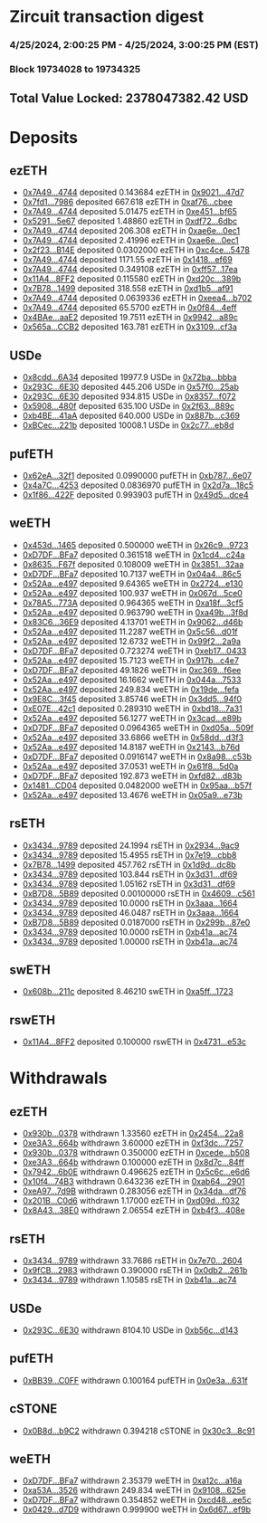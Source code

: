 # Zircuit transaction digest
### 4/25/2024, 2:00:25 PM - 4/25/2024, 3:00:25 PM (EST)
### Block 19734028 to 19734325

## Total Value Locked: 2378047382.42 USD

# Deposits
## ezETH
- [0x7A49...4744](https://etherscan.io/address/0x7A493Be5c2ce014cD049Bf178a1ac0Db1B434744) deposited 0.143684 ezETH in [0x9021...47d7](https://etherscan.io/tx/0x7A493Be5c2ce014cD049Bf178a1ac0Db1B434744)
- [0x7fd1...7986](https://etherscan.io/address/0x7fd1003A51F1d95301Ae895D4911d02461E97986) deposited 667.618 ezETH in [0xaf76...cbee](https://etherscan.io/tx/0x7fd1003A51F1d95301Ae895D4911d02461E97986)
- [0x7A49...4744](https://etherscan.io/address/0x7A493Be5c2ce014cD049Bf178a1ac0Db1B434744) deposited 5.01475 ezETH in [0xe451...bf65](https://etherscan.io/tx/0x7A493Be5c2ce014cD049Bf178a1ac0Db1B434744)
- [0x5291...5e67](https://etherscan.io/address/0x52915f113C8fC5C8Da279BD0b36754AC91f05e67) deposited 1.48860 ezETH in [0xdf72...6dbc](https://etherscan.io/tx/0x52915f113C8fC5C8Da279BD0b36754AC91f05e67)
- [0x7A49...4744](https://etherscan.io/address/0x7A493Be5c2ce014cD049Bf178a1ac0Db1B434744) deposited 206.308 ezETH in [0xae6e...0ec1](https://etherscan.io/tx/0x7A493Be5c2ce014cD049Bf178a1ac0Db1B434744)
- [0x7A49...4744](https://etherscan.io/address/0x7A493Be5c2ce014cD049Bf178a1ac0Db1B434744) deposited 2.41996 ezETH in [0xae6e...0ec1](https://etherscan.io/tx/0x7A493Be5c2ce014cD049Bf178a1ac0Db1B434744)
- [0x2f23...B14E](https://etherscan.io/address/0x2f235499A1cCcf2616ac8ad3AAB88073ED8eB14E) deposited 0.0302000 ezETH in [0xc4ce...5478](https://etherscan.io/tx/0x2f235499A1cCcf2616ac8ad3AAB88073ED8eB14E)
- [0x7A49...4744](https://etherscan.io/address/0x7A493Be5c2ce014cD049Bf178a1ac0Db1B434744) deposited 1171.55 ezETH in [0x1418...ef69](https://etherscan.io/tx/0x7A493Be5c2ce014cD049Bf178a1ac0Db1B434744)
- [0x7A49...4744](https://etherscan.io/address/0x7A493Be5c2ce014cD049Bf178a1ac0Db1B434744) deposited 0.349108 ezETH in [0xff57...17ea](https://etherscan.io/tx/0x7A493Be5c2ce014cD049Bf178a1ac0Db1B434744)
- [0x11A4...8FF2](https://etherscan.io/address/0x11A49404B74AE8Dd718E339bcF2d152b71e08FF2) deposited 0.115580 ezETH in [0xd20c...389b](https://etherscan.io/tx/0x11A49404B74AE8Dd718E339bcF2d152b71e08FF2)
- [0x7B78...1499](https://etherscan.io/address/0x7B785Ca173D136A9f5bF8611A799b881a28d1499) deposited 318.558 ezETH in [0xd1b5...af91](https://etherscan.io/tx/0x7B785Ca173D136A9f5bF8611A799b881a28d1499)
- [0x7A49...4744](https://etherscan.io/address/0x7A493Be5c2ce014cD049Bf178a1ac0Db1B434744) deposited 0.0639336 ezETH in [0xeea4...b702](https://etherscan.io/tx/0x7A493Be5c2ce014cD049Bf178a1ac0Db1B434744)
- [0x7A49...4744](https://etherscan.io/address/0x7A493Be5c2ce014cD049Bf178a1ac0Db1B434744) deposited 65.5700 ezETH in [0x0f84...4eff](https://etherscan.io/tx/0x7A493Be5c2ce014cD049Bf178a1ac0Db1B434744)
- [0x4BAe...aaE2](https://etherscan.io/address/0x4BAe2D1B5D3a9038bC11b36dA072155313BAaaE2) deposited 19.7511 ezETH in [0x9942...a89c](https://etherscan.io/tx/0x4BAe2D1B5D3a9038bC11b36dA072155313BAaaE2)
- [0x565a...CCB2](https://etherscan.io/address/0x565a65432Ca44A999eB7217815D58594a559CCB2) deposited 163.781 ezETH in [0x3109...cf3a](https://etherscan.io/tx/0x565a65432Ca44A999eB7217815D58594a559CCB2)
## USDe
- [0x8cdd...6A34](https://etherscan.io/address/0x8cdd55A551592996fE51209CD54F2553ea116A34) deposited 19977.9 USDe in [0x72ba...bbba](https://etherscan.io/tx/0x8cdd55A551592996fE51209CD54F2553ea116A34)
- [0x293C...6E30](https://etherscan.io/address/0x293C6937D8D82e05B01335F7B33FBA0c8e256E30) deposited 445.206 USDe in [0x57f0...25ab](https://etherscan.io/tx/0x293C6937D8D82e05B01335F7B33FBA0c8e256E30)
- [0x293C...6E30](https://etherscan.io/address/0x293C6937D8D82e05B01335F7B33FBA0c8e256E30) deposited 934.815 USDe in [0x8357...f072](https://etherscan.io/tx/0x293C6937D8D82e05B01335F7B33FBA0c8e256E30)
- [0x5908...480f](https://etherscan.io/address/0x59086d2eDbA3A51db8Ba5206b5939F20b95d480f) deposited 635.100 USDe in [0x2f63...889c](https://etherscan.io/tx/0x59086d2eDbA3A51db8Ba5206b5939F20b95d480f)
- [0xb4BE...41aA](https://etherscan.io/address/0xb4BE6001530Ca3d5a5b3238dEC4ae652EA6341aA) deposited 640.000 USDe in [0x887b...c369](https://etherscan.io/tx/0xb4BE6001530Ca3d5a5b3238dEC4ae652EA6341aA)
- [0xBCec...221b](https://etherscan.io/address/0xBCec43BBC3C9A4Cc2A133E92e8b200e0e92C221b) deposited 10008.1 USDe in [0x2c77...eb8d](https://etherscan.io/tx/0xBCec43BBC3C9A4Cc2A133E92e8b200e0e92C221b)
## pufETH
- [0x62eA...32f1](https://etherscan.io/address/0x62eA30cFe51b1D1E7F0a8d3244Af46B3A91332f1) deposited 0.0990000 pufETH in [0xb787...6e07](https://etherscan.io/tx/0x62eA30cFe51b1D1E7F0a8d3244Af46B3A91332f1)
- [0x4a7C...4253](https://etherscan.io/address/0x4a7Ca0D593E608fb76077E066987eb8A6f2c4253) deposited 0.0836970 pufETH in [0x2d7a...18c5](https://etherscan.io/tx/0x4a7Ca0D593E608fb76077E066987eb8A6f2c4253)
- [0x1f86...422F](https://etherscan.io/address/0x1f865985612069458ECe0EE63a3Ea47B886B422F) deposited 0.993903 pufETH in [0x49d5...dce4](https://etherscan.io/tx/0x1f865985612069458ECe0EE63a3Ea47B886B422F)
## weETH
- [0x453d...1465](https://etherscan.io/address/0x453d9614A4eA4909b6F8eA5C59E9a75d1abC1465) deposited 0.500000 weETH in [0x26c9...9723](https://etherscan.io/tx/0x453d9614A4eA4909b6F8eA5C59E9a75d1abC1465)
- [0xD7DF...BFa7](https://etherscan.io/address/0xD7DF7E085214743530afF339aFC420c7c720BFa7) deposited 0.361518 weETH in [0x1cd4...c24a](https://etherscan.io/tx/0xD7DF7E085214743530afF339aFC420c7c720BFa7)
- [0x8635...F67f](https://etherscan.io/address/0x86353CCF57599Bf610Aa6902C0c961A60f93F67f) deposited 0.108009 weETH in [0x3851...32aa](https://etherscan.io/tx/0x86353CCF57599Bf610Aa6902C0c961A60f93F67f)
- [0xD7DF...BFa7](https://etherscan.io/address/0xD7DF7E085214743530afF339aFC420c7c720BFa7) deposited 10.7137 weETH in [0x04a4...86c5](https://etherscan.io/tx/0xD7DF7E085214743530afF339aFC420c7c720BFa7)
- [0x52Aa...e497](https://etherscan.io/address/0x52Aa899454998Be5b000Ad077a46Bbe360F4e497) deposited 9.64365 weETH in [0x2724...e130](https://etherscan.io/tx/0x52Aa899454998Be5b000Ad077a46Bbe360F4e497)
- [0x52Aa...e497](https://etherscan.io/address/0x52Aa899454998Be5b000Ad077a46Bbe360F4e497) deposited 100.937 weETH in [0x067d...5ce0](https://etherscan.io/tx/0x52Aa899454998Be5b000Ad077a46Bbe360F4e497)
- [0x78A5...773A](https://etherscan.io/address/0x78A5cbDE92E10ec2cD5d9D737F923edd810F773A) deposited 0.964365 weETH in [0xa18f...3cf5](https://etherscan.io/tx/0x78A5cbDE92E10ec2cD5d9D737F923edd810F773A)
- [0x52Aa...e497](https://etherscan.io/address/0x52Aa899454998Be5b000Ad077a46Bbe360F4e497) deposited 0.963790 weETH in [0xa49b...3f8d](https://etherscan.io/tx/0x52Aa899454998Be5b000Ad077a46Bbe360F4e497)
- [0x83C6...36E9](https://etherscan.io/address/0x83C6149694Cf9cc16c19a3994660b9121B7036E9) deposited 4.13701 weETH in [0x9062...d46b](https://etherscan.io/tx/0x83C6149694Cf9cc16c19a3994660b9121B7036E9)
- [0x52Aa...e497](https://etherscan.io/address/0x52Aa899454998Be5b000Ad077a46Bbe360F4e497) deposited 11.2287 weETH in [0x5c56...d01f](https://etherscan.io/tx/0x52Aa899454998Be5b000Ad077a46Bbe360F4e497)
- [0x52Aa...e497](https://etherscan.io/address/0x52Aa899454998Be5b000Ad077a46Bbe360F4e497) deposited 12.6732 weETH in [0x99f2...2a9a](https://etherscan.io/tx/0x52Aa899454998Be5b000Ad077a46Bbe360F4e497)
- [0xD7DF...BFa7](https://etherscan.io/address/0xD7DF7E085214743530afF339aFC420c7c720BFa7) deposited 0.723274 weETH in [0xeb17...0433](https://etherscan.io/tx/0xD7DF7E085214743530afF339aFC420c7c720BFa7)
- [0x52Aa...e497](https://etherscan.io/address/0x52Aa899454998Be5b000Ad077a46Bbe360F4e497) deposited 15.7123 weETH in [0x917b...c4e7](https://etherscan.io/tx/0x52Aa899454998Be5b000Ad077a46Bbe360F4e497)
- [0xD7DF...BFa7](https://etherscan.io/address/0xD7DF7E085214743530afF339aFC420c7c720BFa7) deposited 49.1826 weETH in [0xc369...f6ee](https://etherscan.io/tx/0xD7DF7E085214743530afF339aFC420c7c720BFa7)
- [0x52Aa...e497](https://etherscan.io/address/0x52Aa899454998Be5b000Ad077a46Bbe360F4e497) deposited 16.1662 weETH in [0x044a...7533](https://etherscan.io/tx/0x52Aa899454998Be5b000Ad077a46Bbe360F4e497)
- [0x52Aa...e497](https://etherscan.io/address/0x52Aa899454998Be5b000Ad077a46Bbe360F4e497) deposited 249.834 weETH in [0x19de...fefa](https://etherscan.io/tx/0x52Aa899454998Be5b000Ad077a46Bbe360F4e497)
- [0x9E8C...3f45](https://etherscan.io/address/0x9E8C646220613d68eaf2B947f46c2B4F52Bf3f45) deposited 3.85746 weETH in [0x3dd5...94f0](https://etherscan.io/tx/0x9E8C646220613d68eaf2B947f46c2B4F52Bf3f45)
- [0xE07E...42c1](https://etherscan.io/address/0xE07E9CfD33830FD3790Ad93E78615019C0CB42c1) deposited 0.289310 weETH in [0xbd18...7a31](https://etherscan.io/tx/0xE07E9CfD33830FD3790Ad93E78615019C0CB42c1)
- [0x52Aa...e497](https://etherscan.io/address/0x52Aa899454998Be5b000Ad077a46Bbe360F4e497) deposited 56.1277 weETH in [0x3cad...e89b](https://etherscan.io/tx/0x52Aa899454998Be5b000Ad077a46Bbe360F4e497)
- [0xD7DF...BFa7](https://etherscan.io/address/0xD7DF7E085214743530afF339aFC420c7c720BFa7) deposited 0.0964365 weETH in [0xd05a...509f](https://etherscan.io/tx/0xD7DF7E085214743530afF339aFC420c7c720BFa7)
- [0x52Aa...e497](https://etherscan.io/address/0x52Aa899454998Be5b000Ad077a46Bbe360F4e497) deposited 33.6866 weETH in [0x58dd...d3f3](https://etherscan.io/tx/0x52Aa899454998Be5b000Ad077a46Bbe360F4e497)
- [0x52Aa...e497](https://etherscan.io/address/0x52Aa899454998Be5b000Ad077a46Bbe360F4e497) deposited 14.8187 weETH in [0x2143...b76d](https://etherscan.io/tx/0x52Aa899454998Be5b000Ad077a46Bbe360F4e497)
- [0xD7DF...BFa7](https://etherscan.io/address/0xD7DF7E085214743530afF339aFC420c7c720BFa7) deposited 0.0916147 weETH in [0x8a98...c53b](https://etherscan.io/tx/0xD7DF7E085214743530afF339aFC420c7c720BFa7)
- [0x52Aa...e497](https://etherscan.io/address/0x52Aa899454998Be5b000Ad077a46Bbe360F4e497) deposited 37.0531 weETH in [0x61f8...5d0a](https://etherscan.io/tx/0x52Aa899454998Be5b000Ad077a46Bbe360F4e497)
- [0xD7DF...BFa7](https://etherscan.io/address/0xD7DF7E085214743530afF339aFC420c7c720BFa7) deposited 192.873 weETH in [0xfd82...d83b](https://etherscan.io/tx/0xD7DF7E085214743530afF339aFC420c7c720BFa7)
- [0x1481...CD04](https://etherscan.io/address/0x14815EFE85e0E9348c3422B98F2330946b48CD04) deposited 0.0482000 weETH in [0x95aa...b57f](https://etherscan.io/tx/0x14815EFE85e0E9348c3422B98F2330946b48CD04)
- [0x52Aa...e497](https://etherscan.io/address/0x52Aa899454998Be5b000Ad077a46Bbe360F4e497) deposited 13.4676 weETH in [0x05a9...e73b](https://etherscan.io/tx/0x52Aa899454998Be5b000Ad077a46Bbe360F4e497)
## rsETH
- [0x3434...9789](https://etherscan.io/address/0x34349c5569e7B846c3558961552D2202760A9789) deposited 24.1994 rsETH in [0x2934...9ac9](https://etherscan.io/tx/0x34349c5569e7B846c3558961552D2202760A9789)
- [0x3434...9789](https://etherscan.io/address/0x34349c5569e7B846c3558961552D2202760A9789) deposited 15.4955 rsETH in [0x7e19...cbb8](https://etherscan.io/tx/0x34349c5569e7B846c3558961552D2202760A9789)
- [0x7B78...1499](https://etherscan.io/address/0x7B785Ca173D136A9f5bF8611A799b881a28d1499) deposited 457.762 rsETH in [0x1d9d...dc8b](https://etherscan.io/tx/0x7B785Ca173D136A9f5bF8611A799b881a28d1499)
- [0x3434...9789](https://etherscan.io/address/0x34349c5569e7B846c3558961552D2202760A9789) deposited 103.844 rsETH in [0x3d31...df69](https://etherscan.io/tx/0x34349c5569e7B846c3558961552D2202760A9789)
- [0x3434...9789](https://etherscan.io/address/0x34349c5569e7B846c3558961552D2202760A9789) deposited 1.05162 rsETH in [0x3d31...df69](https://etherscan.io/tx/0x34349c5569e7B846c3558961552D2202760A9789)
- [0xB7D8...5B89](https://etherscan.io/address/0xB7D8bF5382a2fB0f25c4561A2823A601aF8F5B89) deposited 0.00100000 rsETH in [0x4609...c561](https://etherscan.io/tx/0xB7D8bF5382a2fB0f25c4561A2823A601aF8F5B89)
- [0x3434...9789](https://etherscan.io/address/0x34349c5569e7B846c3558961552D2202760A9789) deposited 10.0000 rsETH in [0x3aaa...1664](https://etherscan.io/tx/0x34349c5569e7B846c3558961552D2202760A9789)
- [0x3434...9789](https://etherscan.io/address/0x34349c5569e7B846c3558961552D2202760A9789) deposited 46.0487 rsETH in [0x3aaa...1664](https://etherscan.io/tx/0x34349c5569e7B846c3558961552D2202760A9789)
- [0xB7D8...5B89](https://etherscan.io/address/0xB7D8bF5382a2fB0f25c4561A2823A601aF8F5B89) deposited 0.0187000 rsETH in [0x299b...87e0](https://etherscan.io/tx/0xB7D8bF5382a2fB0f25c4561A2823A601aF8F5B89)
- [0x3434...9789](https://etherscan.io/address/0x34349c5569e7B846c3558961552D2202760A9789) deposited 10.0000 rsETH in [0xb41a...ac74](https://etherscan.io/tx/0x34349c5569e7B846c3558961552D2202760A9789)
- [0x3434...9789](https://etherscan.io/address/0x34349c5569e7B846c3558961552D2202760A9789) deposited 1.00000 rsETH in [0xb41a...ac74](https://etherscan.io/tx/0x34349c5569e7B846c3558961552D2202760A9789)
## swETH
- [0x608b...211c](https://etherscan.io/address/0x608b4274484bc206b32dC9d7007875F83D20211c) deposited 8.46210 swETH in [0xa5ff...1723](https://etherscan.io/tx/0x608b4274484bc206b32dC9d7007875F83D20211c)
## rswETH
- [0x11A4...8FF2](https://etherscan.io/address/0x11A49404B74AE8Dd718E339bcF2d152b71e08FF2) deposited 0.100000 rswETH in [0x4731...e53c](https://etherscan.io/tx/0x11A49404B74AE8Dd718E339bcF2d152b71e08FF2)
# Withdrawals
## ezETH
- [0x930b...0378](https://etherscan.io/address/0x930b1CA068e34CD935Bd2E4A3E8e71DC6CDb0378) withdrawn 1.33560 ezETH in [0x2454...22a8](https://etherscan.io/tx/0x930b1CA068e34CD935Bd2E4A3E8e71DC6CDb0378)
- [0xe3A3...664b](https://etherscan.io/address/0xe3A3810bc3669Bf161ac37C94946EE385C53664b) withdrawn 3.60000 ezETH in [0xf3dc...7257](https://etherscan.io/tx/0xe3A3810bc3669Bf161ac37C94946EE385C53664b)
- [0x930b...0378](https://etherscan.io/address/0x930b1CA068e34CD935Bd2E4A3E8e71DC6CDb0378) withdrawn 0.350000 ezETH in [0xcede...b508](https://etherscan.io/tx/0x930b1CA068e34CD935Bd2E4A3E8e71DC6CDb0378)
- [0xe3A3...664b](https://etherscan.io/address/0xe3A3810bc3669Bf161ac37C94946EE385C53664b) withdrawn 0.100000 ezETH in [0x8d7c...84ff](https://etherscan.io/tx/0xe3A3810bc3669Bf161ac37C94946EE385C53664b)
- [0x7942...6b0E](https://etherscan.io/address/0x7942A84C747EB623029C1f3B456F7d7dB59F6b0E) withdrawn 0.496625 ezETH in [0x5c6c...e6d6](https://etherscan.io/tx/0x7942A84C747EB623029C1f3B456F7d7dB59F6b0E)
- [0x10f4...74B3](https://etherscan.io/address/0x10f4401a8fD91d8f01EC5817a8216e13e83974B3) withdrawn 0.643236 ezETH in [0xab64...2901](https://etherscan.io/tx/0x10f4401a8fD91d8f01EC5817a8216e13e83974B3)
- [0xeA97...7d9B](https://etherscan.io/address/0xeA9724F343c30E987AFbA65D54D92485F28D7d9B) withdrawn 0.283056 ezETH in [0x34da...df76](https://etherscan.io/tx/0xeA9724F343c30E987AFbA65D54D92485F28D7d9B)
- [0x201B...C0d6](https://etherscan.io/address/0x201B28082aE4f33A4F7C0d09bB86Ad287C70C0d6) withdrawn 1.17000 ezETH in [0xd09d...f032](https://etherscan.io/tx/0x201B28082aE4f33A4F7C0d09bB86Ad287C70C0d6)
- [0x8A43...38E0](https://etherscan.io/address/0x8A43A7509564bb4D8aCf28fFDAa88EAa346B38E0) withdrawn 2.06554 ezETH in [0xb4f3...408e](https://etherscan.io/tx/0x8A43A7509564bb4D8aCf28fFDAa88EAa346B38E0)
## rsETH
- [0x3434...9789](https://etherscan.io/address/0x34349c5569e7B846c3558961552D2202760A9789) withdrawn 33.7686 rsETH in [0x7e70...2604](https://etherscan.io/tx/0x34349c5569e7B846c3558961552D2202760A9789)
- [0x9fCB...2983](https://etherscan.io/address/0x9fCB5A88e26c002825f296EA2bF59DEDe7ca2983) withdrawn 0.390000 rsETH in [0x0db2...261b](https://etherscan.io/tx/0x9fCB5A88e26c002825f296EA2bF59DEDe7ca2983)
- [0x3434...9789](https://etherscan.io/address/0x34349c5569e7B846c3558961552D2202760A9789) withdrawn 1.10585 rsETH in [0xb41a...ac74](https://etherscan.io/tx/0x34349c5569e7B846c3558961552D2202760A9789)
## USDe
- [0x293C...6E30](https://etherscan.io/address/0x293C6937D8D82e05B01335F7B33FBA0c8e256E30) withdrawn 8104.10 USDe in [0xb56c...d143](https://etherscan.io/tx/0x293C6937D8D82e05B01335F7B33FBA0c8e256E30)
## pufETH
- [0xBB39...C0FF](https://etherscan.io/address/0xBB39Cb096c43a06e29B561C28f77C5D9a1AAC0FF) withdrawn 0.100164 pufETH in [0x0e3a...631f](https://etherscan.io/tx/0xBB39Cb096c43a06e29B561C28f77C5D9a1AAC0FF)
## cSTONE
- [0x0B8d...b9C2](https://etherscan.io/address/0x0B8d39753A2500FEFB4183e5031579238BEcb9C2) withdrawn 0.394218 cSTONE in [0x30c3...8c91](https://etherscan.io/tx/0x0B8d39753A2500FEFB4183e5031579238BEcb9C2)
## weETH
- [0xD7DF...BFa7](https://etherscan.io/address/0xD7DF7E085214743530afF339aFC420c7c720BFa7) withdrawn 2.35379 weETH in [0xa12c...a16a](https://etherscan.io/tx/0xD7DF7E085214743530afF339aFC420c7c720BFa7)
- [0xa53A...3526](https://etherscan.io/address/0xa53A13A80D72A855481DE5211E7654fAbDFE3526) withdrawn 249.834 weETH in [0x9108...625e](https://etherscan.io/tx/0xa53A13A80D72A855481DE5211E7654fAbDFE3526)
- [0xD7DF...BFa7](https://etherscan.io/address/0xD7DF7E085214743530afF339aFC420c7c720BFa7) withdrawn 0.354852 weETH in [0xcd48...ee5c](https://etherscan.io/tx/0xD7DF7E085214743530afF339aFC420c7c720BFa7)
- [0x0429...d7D9](https://etherscan.io/address/0x0429D5436f6132dDB04D96C8952f2fEb310Bd7D9) withdrawn 0.999900 weETH in [0x6d67...ef9b](https://etherscan.io/tx/0x0429D5436f6132dDB04D96C8952f2fEb310Bd7D9)
